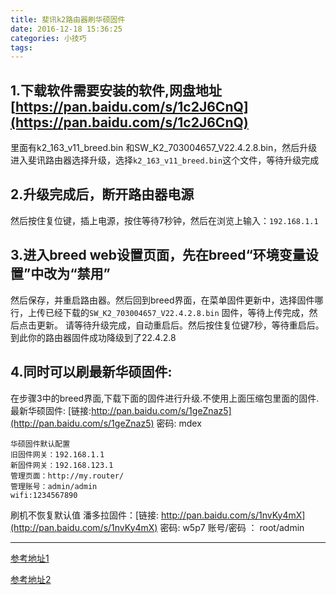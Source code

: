 ```yaml
---
title: 斐讯k2路由器刷华硕固件
date: 2016-12-18 15:36:25
categories: 小技巧
tags:
---
```

## 1.下载软件需要安装的软件,网盘地址[https://pan.baidu.com/s/1c2J6CnQ](https://pan.baidu.com/s/1c2J6CnQ)
里面有k2_163_v11_breed.bin 和SW_K2_703004657_V22.4.2.8.bin，然后升级进入斐讯路由器选择升级，选择`k2_163_v11_breed.bin`这个文件，等待升级完成
## 2.升级完成后，断开路由器电源
然后按住复位键，插上电源，按住等待7秒钟，然后在浏览上输入：`192.168.1.1`
## 3.进入breed  web设置页面，先在breed“环境变量设置”中改为“禁用”
然后保存，并重启路由器。然后回到breed界面，在菜单固件更新中，选择固件哪行，上传已经下载的`SW_K2_703004657_V22.4.2.8.bin`  固件，等待上传完成，然后点击更新。
请等待升级完成，自动重启后。然后按住复位键7秒，等待重启后。
到此你的路由器固件成功降级到了22.4.2.8
## 4.同时可以刷最新华硕固件:
在步骤3中的breed界面,下载下面的固件进行升级.不使用上面压缩包里面的固件.
最新华硕固件: [链接:http://pan.baidu.com/s/1geZnaz5](http://pan.baidu.com/s/1geZnaz5) 密码: mdex

```
华硕固件默认配置
旧固件网关：192.168.1.1
新固件网关：192.168.123.1
管理页面：http://my.router/
管理账号：admin/admin
wifi:1234567890
```

刷机不恢复默认值
潘多拉固件：[链接: http://pan.baidu.com/s/1nvKy4mX](http://pan.baidu.com/s/1nvKy4mX) 密码: w5p7
账号/密码 ： root/admin

-----
[参考地址1](http://51.ruyo.net/p/2245.html)

[参考地址2](http://jingyan.baidu.com/article/ab69b)